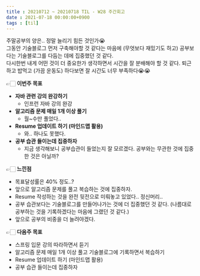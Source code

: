 ```yaml
---
title : 20210712 ~ 20210718 TIL - W28 주간회고
date : 2021-07-18 00:00:00+0900
tags : [til]
---
```


주말공부의 양은.. 정말 늘리기 힘든 것인가😭   
그동안 기술블로그 먼저 구축해야할 것 같다는 마음에 (무엇보다 재밌기도 하고) 공부보다는 기술블로그를 다듬는 데에 집중했던 것 같다.   
다시한번 내게 어떤 것이 더 중요한가 생각하면서 시간을 잘 분배해야 할 것 같다. 퇴근하고 밥먹고 (가끔 운동도) 하다보면 잘 시간도 너무 부족하다😭😭

👉🏻 **이번주 목표**
- **자바 관련 강의 완강하기**
	- 인프런 자바 강의 완강
- **알고리즘 문제 매일 1개 이상 풀기**
	- 월~수만 풀었다..
- **Resume 업데이트 하기 (마인드맵 활용)**
	- 와.. 하나도 못했다.
- **공부 습관 들이는데 집중하자**
	- 지금 생각해보니 공부습관이 들었는지 잘 모르겠다. 공부와는 무관한 것에 집중한 것은 아닐까?

👉🏻 **느낀점**
- 목표달성률은 40% 정도..?
- 앞으로 알고리즘 문제를 풀고 복습하는 것에 집중하자.
- Resume 작성하는 것을 완전 뒷전으로 미뤄놓고 있었다.. 정신머리..
- 공부 습관보다는 기술블로그를 만들어나가는 것에 더 집중했던 것 같다. (나름대로 공부하는 것을 기록하겠다는 마음에 그랬던 것 같다.)
- 앞으로 공부의 비중을 더 늘려야겠다.

👉🏻 **다음주 목표**
- 스프링 입문 강의 따라하면서 듣기
- 알고리즘 문제 매일 1개 이상 풀고 기술블로그에 기록하면서 복습하기
- Resume 업데이트 하기 (마인드맵 활용)
- 공부 습관 들이는데 집중하자